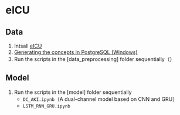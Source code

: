 eICU
=====
## Data
1. Intsall [eICU](https://eicu-crd.mit.edu/gettingstarted/access/)  
2. [Generating the concepts in PostgreSQL (Windows)](https://kgithub.com/MIT-LCP/eicu-code)
3. Run the scripts in the [data_preprocessing] folder sequentially（） 

## Model
1. Run the scripts in the [model] folder sequentially
    * `DC_AKI.ipynb`（A dual-channel model based on CNN and GRU）
    * `LSTM_RNN_GRU.ipynb`
